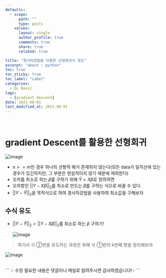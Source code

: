 ```yaml
---
defaults:
  - scope:
      path: ""
      type: posts
    values:
      layout: single
      author_profile: true
      comments: true
      share: true
      related: true

title: "경사하강법을 이용한 선형회귀식 유도"
excerpt: "about : python"
toc: true
toc_sticky: true
toc_label: "Label"
categories:
  - DL Basic
tags:
  - [gradient descent]
date: 2021-08-01
last_modified_at: 2021-08-01
---
```

<br>

# gradient Descent를 활용한 선형회귀

![image](https://user-images.githubusercontent.com/77658029/127756601-72738faa-a149-4481-a639-bcfecf300f4a.png)

- $n >= m$인 경우 하나의 선형적 해가 존재하지 않는다(모든 data가 일직선에 있는 경우가 있긴하지만, 그 부분은 현실적이지 않기 때문에 제외한다)
- 오차를 최소로 하는 $\beta$를 구하기 위해 $\hat Y = X\beta$로 정의하면
- 오차항인 $||Y-X\beta||_2$를 최소로 만드는 $\beta$를 구하는 식으로 바꿀 수 있다.
- $||Y-\hat Y||_2$을 목적식으로 하여 경사하강법을 사용하여 최소값을 구해보자

## 수식 유도

- $||Y-\hat Y||_2 = ||Y-X\beta||_2$를 최소로 하는 $\beta$ 구하기!

  ![image](https://user-images.githubusercontent.com/77658029/127757425-5dce7405-ad85-4091-8d43-f6ad5ee22eee.png)

>여기서 식 ②번을 유도하는 과정은 위해 식 ①번의 k번째 항을 정리해보자

![image](https://user-images.githubusercontent.com/77658029/127757431-64e3634d-980c-46ad-8c19-c44bce69d7aa.png)

<br>
```
💡 수정 필요한 내용은 댓글이나 메일로 알려주시면 감사하겠습니다!💡 
```
